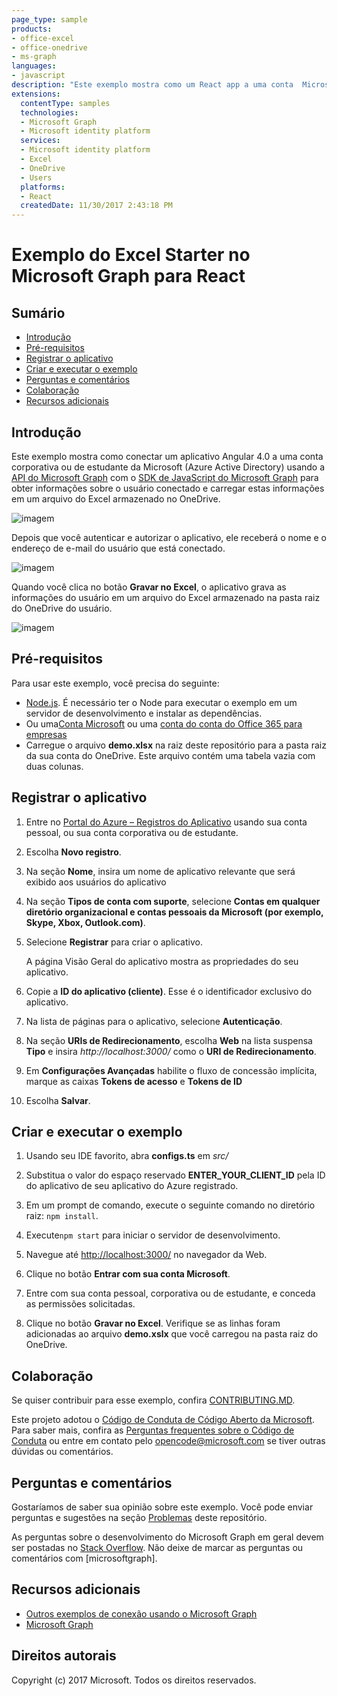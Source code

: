 ```yaml
---
page_type: sample
products:
- office-excel
- office-onedrive
- ms-graph
languages:
- javascript
description: "Este exemplo mostra como um React app a uma conta  Microsoft work or school usando o Microsoft Graph API."
extensions:
  contentType: samples
  technologies:
  - Microsoft Graph
  - Microsoft identity platform
  services:
  - Microsoft identity platform
  - Excel
  - OneDrive 
  - Users
  platforms:
  - React
  createdDate: 11/30/2017 2:43:18 PM
---
```

# Exemplo do Excel Starter no Microsoft Graph para React

## Sumário

* [Introdução](#introduction)
* [Pré-requisitos](#prerequisites)
* [Registrar o aplicativo](#register-the-application)
* [Criar e executar o exemplo](#build-and-run-the-sample)
* [Perguntas e comentários](#questions-and-comments)
* [Colaboração](#contributing)
* [Recursos adicionais](#additional-resources)

## Introdução

Este exemplo mostra como conectar um aplicativo Angular 4.0 a uma conta corporativa ou de estudante da Microsoft (Azure Active Directory) usando a [API do Microsoft Graph](https://developer.microsoft.com/en-us/graph/) com o [SDK de JavaScript do Microsoft Graph](https://github.com/microsoftgraph/msgraph-sdk-javascript) para obter informações sobre o usuário conectado e carregar estas informações em um arquivo do Excel armazenado no OneDrive.

![imagem](https://user-images.githubusercontent.com/3375461/28985978-e5d3ea26-7919-11e7-8a69-a52bccd3f46b.png)

Depois que você autenticar e autorizar o aplicativo, ele receberá o nome e o endereço de e-mail do usuário que está conectado.

![imagem](readme-images/ReactScreenShot.png)

Quando você clica no botão **Gravar no Excel**, o aplicativo grava as informações do usuário em um arquivo do Excel armazenado na pasta raiz do OneDrive do usuário.

![imagem](readme-images/ExcelScreenShot.png)

## Pré-requisitos

Para usar este exemplo, você precisa do seguinte:
* [Node.js](https://nodejs.org/). É necessário ter o Node para executar o exemplo em um servidor de desenvolvimento e instalar as dependências.
* Ou uma[Conta Microsoft](https://www.outlook.com) ou uma [conta do conta do Office 365 para empresas](https://msdn.microsoft.com/en-us/office/office365/howto/setup-development-environment#bk_Office365Account)
* Carregue o arquivo **demo.xlsx** na raiz deste repositório para a pasta raiz da sua conta do OneDrive. Este arquivo contém uma tabela vazia com duas colunas.

## Registrar o aplicativo

1. Entre no [Portal do Azure – Registros do Aplicativo](https://go.microsoft.com/fwlink/?linkid=2083908) usando sua conta pessoal, ou sua conta corporativa ou de estudante.

2. Escolha **Novo registro**.

3. Na seção **Nome**, insira um nome de aplicativo relevante que será exibido aos usuários do aplicativo

1. Na seção **Tipos de conta com suporte**, selecione **Contas em qualquer diretório organizacional e contas pessoais da Microsoft (por exemplo, Skype, Xbox, Outlook.com)**.  

1. Selecione **Registrar** para criar o aplicativo. 
	
   A página Visão Geral do aplicativo mostra as propriedades do seu aplicativo.

4. Copie a **ID do aplicativo (cliente)**. Esse é o identificador exclusivo do aplicativo. 

5. Na lista de páginas para o aplicativo, selecione **Autenticação**.

6. Na seção **URIs de Redirecionamento**, escolha **Web** na lista suspensa **Tipo** e insira *http://localhost:3000/* como o **URI de Redirecionamento**. 

1. Em **Configurações Avançadas** habilite o fluxo de concessão implícita, marque as caixas **Tokens de acesso** e **Tokens de ID** 

8. Escolha **Salvar**.

## Criar e executar o exemplo

1. Usando seu IDE favorito, abra **configs.ts** em *src/*

2. Substitua o valor do espaço reservado **ENTER_YOUR_CLIENT_ID** pela ID do aplicativo de seu aplicativo do Azure registrado.

3. Em um prompt de comando, execute o seguinte comando no diretório raiz: `npm install`.
  
4. Execute`npm start` para iniciar o servidor de desenvolvimento.

5. Navegue até [http://localhost:3000/](http://localhost:3000/) no navegador da Web.

6. Clique no botão **Entrar com sua conta Microsoft**.

7. Entre com sua conta pessoal, corporativa ou de estudante, e conceda as permissões solicitadas.

8. Clique no botão **Gravar no Excel**. Verifique se as linhas foram adicionadas ao arquivo **demo.xslx** que você carregou na pasta raiz do OneDrive.


## Colaboração

Se quiser contribuir para esse exemplo, confira [CONTRIBUTING.MD](/CONTRIBUTING.md).

Este projeto adotou o [Código de Conduta de Código Aberto da Microsoft](https://opensource.microsoft.com/codeofconduct/).  Para saber mais, confira as [Perguntas frequentes sobre o Código de Conduta](https://opensource.microsoft.com/codeofconduct/faq/) ou entre em contato pelo [opencode@microsoft.com](mailto:opencode@microsoft.com) se tiver outras dúvidas ou comentários.

## Perguntas e comentários

Gostaríamos de saber sua opinião sobre este exemplo. Você pode enviar perguntas e sugestões na seção [Problemas](https://github.com/microsoftgraph/react-excelstarter-sample/issues) deste repositório.

As perguntas sobre o desenvolvimento do Microsoft Graph em geral devem ser postadas no [Stack Overflow](https://stackoverflow.com/questions/tagged/microsoftgraph). Não deixe de marcar as perguntas ou comentários com [microsoftgraph].
  
## Recursos adicionais

- [Outros exemplos de conexão usando o Microsoft Graph](https://github.com/MicrosoftGraph?utf8=%E2%9C%93&query=-Connect)
- [Microsoft Graph](https://developer.microsoft.com/en-us/graph/)

## Direitos autorais
Copyright (c) 2017 Microsoft. Todos os direitos reservados.
